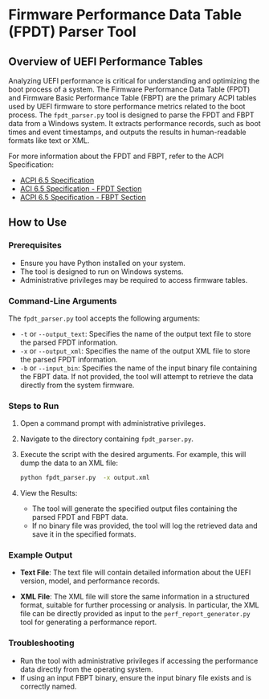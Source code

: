 # Firmware Performance Data Table (FPDT) Parser Tool

## Overview of UEFI Performance Tables

Analyzing UEFI performance is critical for understanding and optimizing the boot process of a system. The Firmware
Performance Data Table (FPDT) and Firmware Basic Performance Table (FBPT) are the primary ACPI tables used by UEFI
firmware to store performance metrics related to the boot process. The `fpdt_parser.py` tool is designed to parse the
FPDT and FBPT data from a Windows system. It extracts performance records, such as boot times and event timestamps, and
outputs the results in human-readable formats like text or XML.

For more information about the FPDT and FBPT, refer to the ACPI Specification:

- [ACPI 6.5 Specification](https://uefi.org/specs/ACPI/6.5_A)
- [ACI 6.5 Specification - FPDT Section](https://uefi.org/specs/ACPI/6.5_A/05_ACPI_Software_Programming_Model.html#firmware-performance-data-table-fpdt)
- [ACPI 6.5 Specification - FBPT Section](https://uefi.org/specs/ACPI/6.5_A/05_ACPI_Software_Programming_Model.html#firmware-basic-boot-performance-table)

## How to Use

### Prerequisites

- Ensure you have Python installed on your system.
- The tool is designed to run on Windows systems.
- Administrative privileges may be required to access firmware tables.

### Command-Line Arguments

The `fpdt_parser.py` tool accepts the following arguments:

- `-t` or `--output_text`: Specifies the name of the output text file to store the parsed FPDT information.
- `-x` or `--output_xml`: Specifies the name of the output XML file to store the parsed FPDT information.
- `-b` or `--input_bin`: Specifies the name of the input binary file containing the FBPT data. If not provided, the
  tool will attempt to retrieve the data directly from the system firmware.

### Steps to Run

1. Open a command prompt with administrative privileges.
2. Navigate to the directory containing `fpdt_parser.py`.
3. Execute the script with the desired arguments. For example, this will dump the data to an XML file:

   ```cmd
   python fpdt_parser.py  -x output.xml
   ```

4. View the Results:

   - The tool will generate the specified output files containing the parsed FPDT and FBPT data.
   - If no binary file was provided, the tool will log the retrieved data and save it in the specified formats.

### Example Output

- **Text File**:
  The text file will contain detailed information about the UEFI version, model, and performance records.

- **XML File**:
  The XML file will store the same information in a structured format, suitable for further processing or analysis.
  In particular, the XML file can be directly provided as input to the `perf_report_generator.py` tool for generating
  a performance report.

### Troubleshooting

- Run the tool with administrative privileges if accessing the performance data directly from the operating system.
- If using an input FBPT binary, ensure the input binary file exists and is correctly named.
